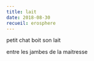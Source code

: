 ```yaml
---
title: lait
date: 2018-08-30
recueil: erosphere
---
```


petit chat
boit son lait

entre les jambes de la maitresse
